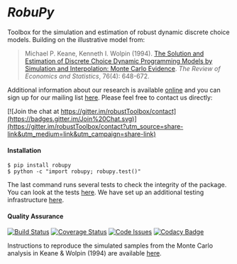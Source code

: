 # *RobuPy*

Toolbox for the simulation and estimation of robust dynamic discrete choice models. Building on the illustrative model from:


> Michael P. Keane, Kenneth I. Wolpin (1994). [The Solution and Estimation of Discrete Choice Dynamic Programming Models by Simulation and Interpolation: Monte Carlo Evidence](http://www.jstor.org/stable/2109768). *The Review of Economics and Statistics*, 76(4): 648-672.

Additional information about our research is available [online](http://www.policy-lab.org) and you can
sign up for our mailing list [here](http://eepurl.com/RStEH). Please feel free to contact us directly: 

[![Join the chat at https://gitter.im/robustToolbox/contact](https://badges.gitter.im/Join%20Chat.svg)](https://gitter.im/robustToolbox/contact?utm_source=share-link&utm_medium=link&utm_campaign=share-link)

#### Installation
 
    $ pip install robupy
    $ python -c "import robupy; robupy.test()"

The last command runs several tests to check the integrity of the package. You can look at the tests [here](https://github.com/robustToolbox/package/blob/master/robupy/tests/tests.py). We have set up an additional testing infrastructure [here](https://github.com/robustToolbox/package/tree/master/development/tests).

#### Quality Assurance

[![Build Status](https://travis-ci.org/robustToolbox/package.svg?branch=master)](https://travis-ci.org/robustToolbox/package)
[![Coverage Status](https://coveralls.io/repos/peisenha/robustToolbox/badge.svg?branch=development&service=github)](https://coveralls.io/github/peisenha/robustToolbox?branch=development)
[![Code Issues](http://www.quantifiedcode.com/api/v1/project/409a24d80b7145988ec12a35e94315bb/badge.svg)](http://www.quantifiedcode.com/app/project/409a24d80b7145988ec12a35e94315bb)
[![Codacy Badge](https://www.codacy.com/project/badge/19e3f4eeb62e435ebd3f078fcae89cdb)](https://www.codacy.com/app/eisenhauer/robustToolbox_package)

Instructions to reproduce the simulated samples from the Monte Carlo analysis in Keane & Wolpin (1994) are available [here](https://github.com/robustToolbox/package/tree/master/development/restud). 
